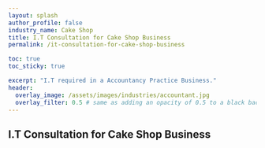 ```yaml
---
layout: splash 
author_profile: false 
industry_name: Cake Shop
title: I.T Consultation for Cake Shop Business
permalink: /it-consultation-for-cake-shop-business

toc: true
toc_sticky: true

excerpt: "I.T required in a Accountancy Practice Business."
header:
  overlay_image: /assets/images/industries/accountant.jpg
  overlay_filter: 0.5 # same as adding an opacity of 0.5 to a black background
---
```


## I.T Consultation for Cake Shop Business